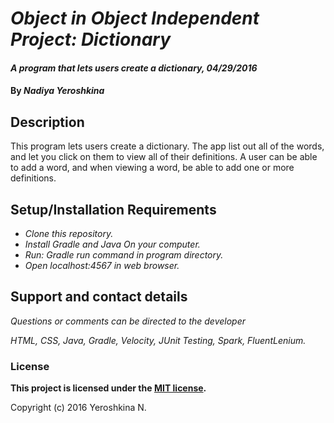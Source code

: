 # _Object in Object Independent Project: Dictionary_

#### _A program that lets users create a dictionary, 04/29/2016_

#### By _**Nadiya Yeroshkina**_

## Description

This program lets users create a dictionary. The app list out all of the words, and let you click on them to view all of their definitions. A user can be able to add a word, and when viewing a word, be able to add one or more definitions.

## Setup/Installation Requirements

* _Clone this repository._
* _Install Gradle and Java On your computer._
* _Run: Gradle run command in program directory._
* _Open localhost:4567 in web browser._


## Support and contact details

_Questions or comments can be directed to the developer_

_HTML, CSS, Java, Gradle, Velocity, JUnit Testing, Spark, FluentLenium._

### License

**This project is licensed under the [MIT license](https://opensource.org/licenses/MIT).**

Copyright (c) 2016 Yeroshkina N.
